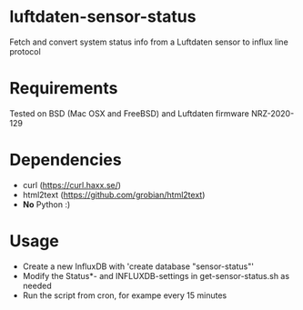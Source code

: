 # luftdaten-sensor-status
Fetch and convert system status info from a Luftdaten sensor to influx line protocol

# Requirements

Tested on BSD (Mac OSX and FreeBSD) and Luftdaten firmware NRZ-2020-129

# Dependencies

* curl (https://curl.haxx.se/)
* html2text (https://github.com/grobian/html2text)
* **No** Python :)

# Usage

* Create a new InfluxDB with 'create database "sensor-status"'
* Modify the Status\*- and INFLUXDB-settings in get-sensor-status.sh as needed
* Run the script from cron, for exampe every 15 minutes
